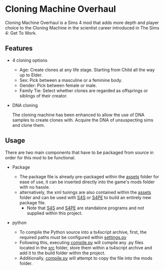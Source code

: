 # Cloning Machine Overhaul
Cloning Machine Overhaul is a Sims 4 mod that adds more depth and player choice to the Cloning Machine in the scientist career introduced in The Sims 4: Get To Work.

## Features

- 4 cloning options
  * Age: Create clones at any life stage. Starting from Child all the way up to Elder.
  * Sex: Pick between a masculine or a feminine body.
  * Gender: Pick between female or male.
  * Family Tie: Select whether clones are regarded as offsprings or siblings of their creator.

- DNA cloning

    The cloning machine has been enhanced to allow the use of DNA samples to create clones with. Acquire the DNA of unsuspecting sims and clone them.
    
## Usage

There are two main components that have to be packaged from source in order for this mod to be functional.

- Package
  - The package file is already pre-packaged within the [assets](assets) folder for ease of use, it can be inserted directly into the game's mods folder with no hassle.
  - alternatively, the xml tunings are also contained within the [assets](assets) folder and can be used with [S4S](https://sims4studio.com/board/6/download-sims-studio-open-version) or [S4PE](https://github.com/s4ptacle/Sims4Tools/releases/) to build an entirely new package file.
    - Note that [S4S](https://sims4studio.com/board/6/download-sims-studio-open-version) and [S4PE](https://github.com/s4ptacle/Sims4Tools/releases/) are standalone programs and not supplied within this project.

- python
  - To compile the Python source into a ts4script archive, first, the required paths must be configured within [settings.py](settings.py) 
  - Following this, executing [compile.py](compile.py) will compile any .py files located in the [src](src) folder, store them within a ts4script archive and add it to the build folder within the project.
  - Additionally, [compile.py](compile.py) will attempt to copy the file into the mods folder.
